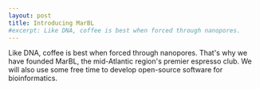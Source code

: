 ```yaml
---
layout: post
title: Introducing MarBL
#excerpt: Like DNA, coffee is best when forced through nanopores.
---
```


Like DNA, coffee is best when forced through nanopores.<excerpt> That's why we have
founded MarBL, the mid-Atlantic region's premier espresso club. We will also
use some free time to develop open-source software for bioinformatics.
